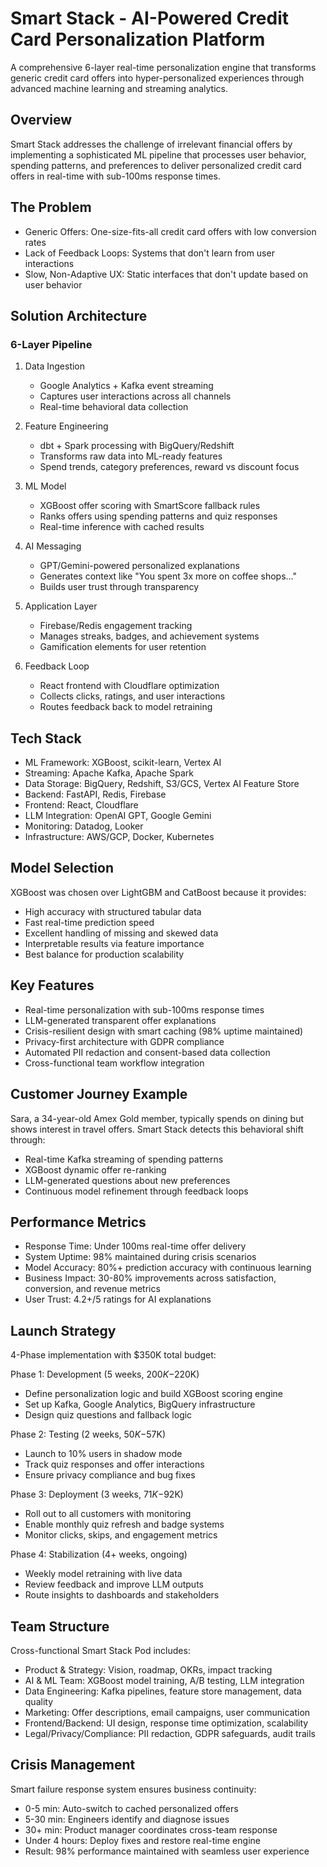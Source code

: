 # Smart Stack - AI-Powered Credit Card Personalization Platform

A comprehensive 6-layer real-time personalization engine that transforms generic credit card offers into hyper-personalized experiences through advanced machine learning and streaming analytics.

## Overview

Smart Stack addresses the challenge of irrelevant financial offers by implementing a sophisticated ML pipeline that processes user behavior, spending patterns, and preferences to deliver personalized credit card offers in real-time with sub-100ms response times.

## The Problem

- Generic Offers: One-size-fits-all credit card offers with low conversion rates
- Lack of Feedback Loops: Systems that don't learn from user interactions  
- Slow, Non-Adaptive UX: Static interfaces that don't update based on user behavior

## Solution Architecture

### 6-Layer Pipeline

1. Data Ingestion
   - Google Analytics + Kafka event streaming
   - Captures user interactions across all channels
   - Real-time behavioral data collection

2. Feature Engineering  
   - dbt + Spark processing with BigQuery/Redshift
   - Transforms raw data into ML-ready features
   - Spend trends, category preferences, reward vs discount focus

3. ML Model
   - XGBoost offer scoring with SmartScore fallback rules
   - Ranks offers using spending patterns and quiz responses
   - Real-time inference with cached results

4. AI Messaging
   - GPT/Gemini-powered personalized explanations
   - Generates context like "You spent 3x more on coffee shops..."
   - Builds user trust through transparency

5. Application Layer
   - Firebase/Redis engagement tracking
   - Manages streaks, badges, and achievement systems
   - Gamification elements for user retention

6. Feedback Loop
   - React frontend with Cloudflare optimization
   - Collects clicks, ratings, and user interactions
   - Routes feedback back to model retraining

## Tech Stack

- ML Framework: XGBoost, scikit-learn, Vertex AI
- Streaming: Apache Kafka, Apache Spark  
- Data Storage: BigQuery, Redshift, S3/GCS, Vertex AI Feature Store
- Backend: FastAPI, Redis, Firebase
- Frontend: React, Cloudflare
- LLM Integration: OpenAI GPT, Google Gemini
- Monitoring: Datadog, Looker
- Infrastructure: AWS/GCP, Docker, Kubernetes

## Model Selection

XGBoost was chosen over LightGBM and CatBoost because it provides:
- High accuracy with structured tabular data
- Fast real-time prediction speed
- Excellent handling of missing and skewed data
- Interpretable results via feature importance
- Best balance for production scalability

## Key Features

- Real-time personalization with sub-100ms response times
- LLM-generated transparent offer explanations
- Crisis-resilient design with smart caching (98% uptime maintained)
- Privacy-first architecture with GDPR compliance
- Automated PII redaction and consent-based data collection
- Cross-functional team workflow integration

## Customer Journey Example

Sara, a 34-year-old Amex Gold member, typically spends on dining but shows interest in travel offers. Smart Stack detects this behavioral shift through:
- Real-time Kafka streaming of spending patterns
- XGBoost dynamic offer re-ranking
- LLM-generated questions about new preferences
- Continuous model refinement through feedback loops

## Performance Metrics

- Response Time: Under 100ms real-time offer delivery
- System Uptime: 98% maintained during crisis scenarios  
- Model Accuracy: 80%+ prediction accuracy with continuous learning
- Business Impact: 30-80% improvements across satisfaction, conversion, and revenue metrics
- User Trust: 4.2+/5 ratings for AI explanations

## Launch Strategy

4-Phase implementation with $350K total budget:

Phase 1: Development (5 weeks, $200K-$220K)
- Define personalization logic and build XGBoost scoring engine
- Set up Kafka, Google Analytics, BigQuery infrastructure
- Design quiz questions and fallback logic

Phase 2: Testing (2 weeks, $50K-$57K)  
- Launch to 10% users in shadow mode
- Track quiz responses and offer interactions
- Ensure privacy compliance and bug fixes

Phase 3: Deployment (3 weeks, $71K-$92K)
- Roll out to all customers with monitoring
- Enable monthly quiz refresh and badge systems
- Monitor clicks, skips, and engagement metrics

Phase 4: Stabilization (4+ weeks, ongoing)
- Weekly model retraining with live data
- Review feedback and improve LLM outputs
- Route insights to dashboards and stakeholders

## Team Structure

Cross-functional Smart Stack Pod includes:
- Product & Strategy: Vision, roadmap, OKRs, impact tracking
- AI & ML Team: XGBoost model training, A/B testing, LLM integration
- Data Engineering: Kafka pipelines, feature store management, data quality
- Marketing: Offer descriptions, email campaigns, user communication
- Frontend/Backend: UI design, response time optimization, scalability
- Legal/Privacy/Compliance: PII redaction, GDPR safeguards, audit trails

## Crisis Management

Smart failure response system ensures business continuity:
- 0-5 min: Auto-switch to cached personalized offers
- 5-30 min: Engineers identify and diagnose issues
- 30+ min: Product manager coordinates cross-team response
- Under 4 hours: Deploy fixes and restore real-time engine
- Result: 98% performance maintained with seamless user experience

